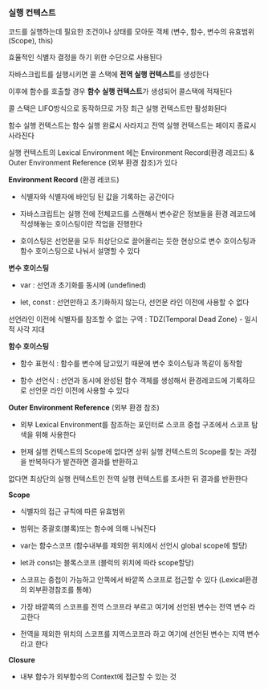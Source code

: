 ### 실행 컨텍스트

코드를 실행하는데 필요한 조건이나 상태를 모아둔 객체 (변수, 함수, 변수의 유효범위(Scope), this)

효율적인 식별자 결정을 하기 위한 수단으로 사용된다

자바스크립트를 실행시키면 콜 스택에  **전역 실행 컨텍스트**를 생성한다

이후에 함수를 호출할 경우  **함수 실행 컨텍스트**가 생성되어 콜스택에 적재된다

콜 스택은 LIFO방식으로 동작하므로 가장 최근 실행 컨텍스트만 활성화된다

함수 실행 컨텍스트는 함수 실행 완료시 사라지고  전역 실행 컨텍스트는 페이지 종료시 사라진다

실행 컨텍스트의 Lexical Environment 에는 Environment Record(환경 레코드) & Outer Environment Reference (외부 환경 참조)가 있다

**Environment Record**  (환경 레코드)

- 식별자와 식별자에 바인딩 된 값을 기록하는 공간이다

- 자바스크립트는 실행 전에 전체코드를 스캔해서 변수같은 정보들을 환경 레코드에 작성해놓는 호이스팅이란 작업을 진행한다

- 호이스팅은 선언문을 모두 최상단으로 끌어올리는 듯한 현상으로  변수 호이스팅과  함수 호이스팅으로 나눠서 설명할 수 있다

**변수 호이스팅**

- var : 선언과 초기화를 동시에 (undefined)

- let,  const : 선언만하고 초기화하지 않는다, 선언문 라인 이전에 사용할 수 없다

선언라인 이전에 식별자를 참조할 수 없는 구역 : TDZ(Temporal Dead Zone) - 일시적 사각 지대

**함수 호이스팅**

- 함수 표현식 : 함수를 변수에 담고있기 때문에 변수 호이스팅과 똑같이 동작함

- 함수 선언식 : 선언과 동시에 완성된 함수 객체를 생성해서 환경레코드에 기록하므로 선언문 라인 이전에 사용할 수 있다

**Outer Environment Reference** (외부 환경 참조)

- 외부 Lexical Environment를 참조하는 포인터로 스코프 중첩 구조에서 스코프 탐색을 위해 사용한다

- 현재 실행 컨텍스트의 Scope에 없다면 상위 실행 컨텍스트의 Scope를 찾는 과정을 반복하다가 발견하면 결과를 반환하고

없다면 최상단의 실행 컨텍스트인 전역 실행 컨텍스트를 조사한 뒤 결과를 반환한다

**Scope**

- 식별자의 접근 규칙에 따른 유효범위
- 범위는 중괄호(블록)또는 함수에 의해 나눠진다

- var는 함수스코프 (함수내부를 제외한 위치에서 선언시 global scope에 할당)
- let과 const는 블록스코프 (블럭의 위치에 따라 scope할당)

- 스코프는 중첩이 가능하고 안쪽에서 바깥쪽 스코프로 접근할 수 있다 
  (Lexical환경의 외부환경참조를 통해)
- 가장 바깥쪽의 스코프를 전역 스코프라 부르고 여기에 선언된 변수는 전역 변수 라고한다
- 전역을 제외한 위치의 스코프를 지역스코프라 하고 여기에 선언된 변수는 지역 변수라고 한다

**Closure**

- 내부 함수가 외부함수의 Context에 접근할 수 있는 것
